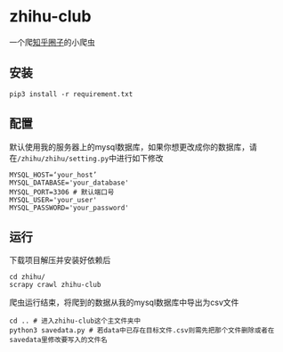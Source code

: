 # zhihu-club
一个爬[知乎圈子](https://www.zhihu.com/club/explore)的小爬虫

## 安装

```
pip3 install -r requirement.txt
```

## 配置

默认使用我的服务器上的mysql数据库，如果你想更改成你的数据库，请在`/zhihu/zhihu/setting.py`中进行如下修改

```
MYSQL_HOST=‘your_host’
MYSQL_DATABASE='your_database'
MYSQL_PORT=3306 # 默认端口号
MYSQL_USER='your_user'
MYSQL_PASSWORD='your_password' 
```

## 运行

下载项目解压并安装好依赖后

```
cd zhihu/
scrapy crawl zhihu-club 
```

爬虫运行结束，将爬到的数据从我的mysql数据库中导出为csv文件

```
cd .. # 进入zhihu-club这个主文件夹中 
python3 savedata.py # 若data中已存在目标文件.csv则需先把那个文件删除或者在savedata里修改要写入的文件名
```

